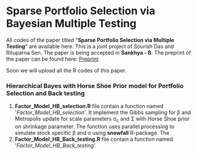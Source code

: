 # Sparse Portfolio Selection via Bayesian Multiple Testing

All codes of the paper titled "<b>Sparse Portfolio Selection via Multiple Testing</b>" are available here. This is a joint project of Sourish Das and Rituparna Sen. The paper is being accepted in <b>Sankhya - B</b>. The preprint of the paper can be found here: <a href='https://arxiv.org/abs/1705.01407'>Preprint</a> 

Soon we will upload all the R codes of this paper.

### Hierarchical Bayes with Horse Shoe Prior model for Portfolio Selection and Back testing 
1) <b>Factor_Model_HB_selection.R</b> file contain a function named '<i>Factor_Model_HB_selection</i>'. It implement the Gibbs sampling for &beta; and Metropolis update for scale parameters &sigma;<sub>c</sub> and &Sigma; with Horse Shoe prior on shrinkage parameter. The function uses parallel processing to simulate stock specific &beta; and &sigma; using <b>snowfall</b> R-package. The 
2) <b>Factor_Model_HB_Back_testing.R</b> file contain a function named '<i>Factor_Model_HB_Back_testing</i>'. 
